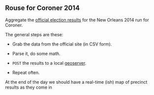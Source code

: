 ## Rouse for Coroner 2014

Aggregate the [official election results][data] for the New Orleans 2014 run for Coroner.

[data]: http://electionresults.sos.la.gov/graphical/

The general steps are these:

- Grab the data from the official site (in CSV form).

- Parse it, do some math.

- `POST` the results to a local [geoserver][geo].

- Repeat often.

At the end of the day we should have a real-time (ish) map of precinct results as they come in

[geo]: http://geoserver.org/display/GEOS/Welcome
